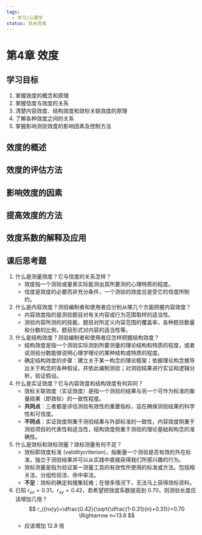 ```yaml
---
tags:
  - 学习/心理学
status: 尚未完成
---
```

# 第4章 效度

## 学习目标

1. 掌握效度的概念和原理
2. 掌握信度与效度的关系
3. 清楚内容效度、结构效度和效标关联效度的原理
4. 了解各种效度之间的关系
5. 掌握影响测验效度的影响因素及控制方法

## 效度的概述
## 效度的评估方法
## 影响效度的因素
## 提高效度的方法
## 效度系数的解释及应用

## 课后思考题

1. 什么是测量效度？它与信度的关系怎样？
	- 效度指一个测验或量表实际能测出其所要测的心理特质的程度。
	- 信度是效度的必要而非充分条件，一个测验的效度总是受它的信度所制约。
2. 什么是内容效度？测验编制者和使用者应分别从哪几个方面把握内容效度？
	- 内容效度指的是测验题目对有关内容或行为范围取样的适当性。
	- 测验内容所测的的技能、题目对所定义内容范围的覆盖率，各种题目数量和分数的比例，题目形式对内容的适当性等。
3. 什么是结构效度？测验编制者和使用者应怎样把握结构效度？
	- 结构效度是指一个测验实际测到所要测量的理论结构和特质的程度，或者说测验分数能够说明心理学理论的某种结构或特质的程度。
	- 确定结构效度的步骤：建立关于某一构念的理论框架；依据理论构念推导出关于构念的各种假设，并依此编制测验；对测验结果进行实证和逻辑分析，验证假设。
4. 什么是实证效度？它与内容效度和结构效度有何异同？
	- 效标关联效度（实证效度）是指一个测验的结果与另一个可作为标准的衡量结果（即效标）的一致性程度。
	- **共同点**：三者都是评估测验有效性的重要指标，旨在确保测验结果的科学性和可信度。
	- **不同点**：实证效度侧重于测验结果与外部标准的一致性，内容效度侧重于测验项目的代表性和适当性，结构效度侧重于测验的理论基础和构念的准确性。
5. 什么是效标和效标测量？效标测量有何不足？
	- 效标即效度标准 (validitycriterion)，指衡量一个测验是否有效的外在标准，独立于测验结果并可以从实践中直接获得我们所感兴趣的行为。
	- 效标测量是指为验证某一测量工具的有效性所使用的标准或方法。包括相关法、分组检验法、命中率法。
	- **不足**：效标的确定和搜集较难；在很多情况下，无法马上获得效标资料。
6. 已知 $r_{xx}=0.31$，$r_{xy}=0.42$，若希望把效度系数提高到 0.70，则测验长度应该增加几倍？
	$$
	r_{(nx)y}=\dfrac{0.42}{\sqrt{\dfrac{1-0.31}{n}+0.31}}=0.70 \Rightarrow n=13.8
	$$
	- 应该增加 12.8 倍
